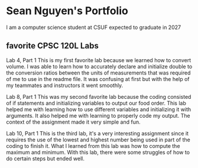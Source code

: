 # Sean Nguyen's Portfolio

I am a computer science student at CSUF expected to graduate in 2027

## favorite CPSC 120L Labs
Lab 4, Part 1
This is my first favorite lab because we learned how to convert volume. I was able to learn how to accurately declare and initialize double to the conversion ratios between the units of measurements that was required of me to use in the readme file. It was confusing at first but with the help of my teammates and instructors it went smoothly.

Lab 8, Part 1
This was my second favorite lab because the coding consisted of if statements and initializing variables to output our food order. This lab helped me with learning how to use different variables and initializing it with arguments. It also helped me with learning to properly code my output. The context of the assignment made it very simple and fun.

Lab 10, Part 1
This is the third lab, it's a very interesting assignment since it requires the use of the lowest and highest number being used in part of the coding to finish it. What I learned from this lab was how to compute the maximum and minimum. With this lab, there were some struggles of how to do certain steps but ended well.
